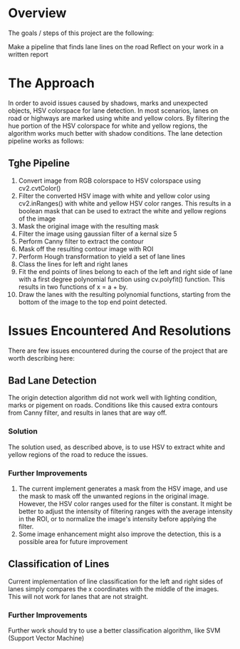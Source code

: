 # Overview
The goals / steps of this project are the following:

Make a pipeline that finds lane lines on the road
Reflect on your work in a written report

# The Approach
In order to avoid issues caused by shadows, marks and unexpected objects, HSV colorspace for lane detection. In most scenarios, lanes on road or highways are marked using white and yellow colors. By filtering the hue portion of the HSV colorspace for white and yellow regions, the algorithm works much better with shadow conditions. The lane detection pipeline works as follows:

## Tghe Pipeline
1. Convert image from RGB colorspace to HSV colorspace using cv2.cvtColor()
2. Filter the converted HSV image with white and yellow color using cv2.inRanges() with white and yellow HSV color ranges. This results in a boolean mask that can be used to extract the white and yellow regions of the image
3. Mask the original image with the resulting mask
4. Filter the image using gaussian filter of a kernal size 5
5. Perform Canny filter to extract the contour
6. Mask off the resulting contour image with ROI
7. Perform Hough transformation to yield a set of lane lines
8. Class the lines for left and right lanes
9. Fit the end points of lines belong to each of the left and right side of lane with a first degree polynomial function using cv.polyfit() function. This results in two functions of x = a + by.
10. Draw the lanes with the resulting polynomial functions, starting from the bottom of the image to the top end point detected.

# Issues Encountered And Resolutions
There are few issues encountered during the course of the project that are worth describing here:
## Bad Lane Detection
The origin detection algorithm did not work well with lighting condition, marks or pigement on roads. Conditions like this caused extra contours from Canny filter, and results in lanes that are way off.
### Solution
The solution used, as described above, is to use HSV to extract white and yellow regions of the road to reduce the issues.
### Further Improvements
1. The current implement generates a mask from the HSV image, and use the mask to mask off the unwanted regions in the original image. However, the HSV color ranges used for the filter is constant. It might be better to adjust the intensity of filtering ranges with the average intensity in the ROI, or to normalize the image's intensity before applying the filter.
2. Some image enhancement might also improve the detection, this is a possible area for future improvement
## Classification of Lines
Current implementation of line classification for the left and right sides of lanes simply compares the x coordinates with the middle of the images. This will not work for lanes that are not straight.
### Further Improvements
Further work should try to use a better classification algorithm, like SVM (Support Vector Machine)